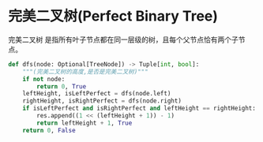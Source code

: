 # 完美二叉树(Perfect Binary Tree)

完美二叉树 是指所有叶子节点都在同一层级的树，且每个父节点恰有两个子节点。

```python
def dfs(node: Optional[TreeNode]) -> Tuple[int, bool]:
    """(完美二叉树的高度,是否是完美二叉树)"""
    if not node:
        return 0, True
    leftHeight, isLeftPerfect = dfs(node.left)
    rightHeight, isRightPerfect = dfs(node.right)
    if isLeftPerfect and isRightPerfect and leftHeight == rightHeight:
        res.append((1 << (leftHeight + 1)) - 1)
        return leftHeight + 1, True
    return 0, False
```
